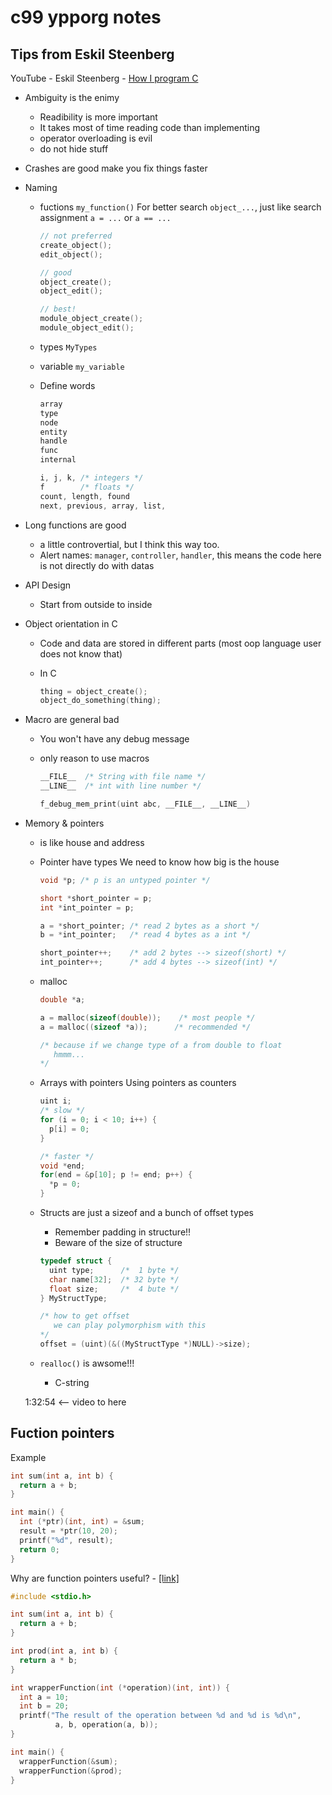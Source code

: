 # c99 ypporg notes

## Tips from Eskil Steenberg

YouTube - Eskil Steenberg - [How I program C](https://www.youtube.com/watch?v=443UNeGrFoM)

* Ambiguity is the enimy
  * Readibility is more important
  * It takes most of time reading code than implementing
  * operator overloading is evil
  * do not hide stuff

* Crashes are good
  make you fix things faster

* Naming
  * fuctions `my_function()`
    For better search `object_...`, 
    just like search assignment `a = ...` or `a == ...`

    ```c
    // not preferred
    create_object(); 
    edit_object();

    // good
    object_create();
    object_edit();

    // best!
    module_object_create();
    module_object_edit();
    ```

  * types `MyTypes`
  * variable `my_variable`
  * Define words

    ```C
    array
    type
    node
    entity
    handle
    func
    internal

    i, j, k, /* integers */
    f        /* floats */
    count, length, found
    next, previous, array, list,
    ```

* Long functions are good
  * a little controvertial, but I think this way too.
  * Alert names: `manager`, `controller`, `handler`, this means the code here is not directly do with datas

* API Design
  * Start from outside to inside

* Object orientation in C
  * Code and data are stored in different parts (most oop language user does not know that)
  * In C

    ```C
    thing = object_create();
    object_do_something(thing);
    ```

* Macro are general bad
  * You won't have any debug message
  * only reason to use macros

    ```C
    __FILE__  /* String with file name */
    __LINE__  /* int with line number */

    f_debug_mem_print(uint abc, __FILE__, __LINE__)
    ```

* Memory & pointers
  * is like house and address
  * Pointer have types
    We need to know how big is the house

    ```C
    void *p; /* p is an untyped pointer */

    short *short_pointer = p;
    int *int_pointer = p;

    a = *short_pointer; /* read 2 bytes as a short */
    b = *int_pointer;   /* read 4 bytes as a int */

    short_pointer++;    /* add 2 bytes --> sizeof(short) */
    int_pointer++;      /* add 4 bytes --> sizeof(int) */
    ```

  * malloc

    ```C
    double *a;

    a = malloc(sizeof(double));    /* most people */
    a = malloc((sizeof *a));      /* recommended */

    /* because if we change type of a from double to float
       hmmm...
    */
    ```

  * Arrays with pointers
    Using pointers as counters

    ```C
    uint i;
    /* slow */
    for (i = 0; i < 10; i++) {
      p[i] = 0;
    }

    /* faster */
    void *end;
    for(end = &p[10]; p != end; p++) {
      *p = 0;
    }
    ```

  * Structs are just a sizeof and a bunch of offset types
    * Remember padding in structure!!
    * Beware of the size of structure

    ```C
    typedef struct {
      uint type;      /*  1 byte */
      char name[32];  /* 32 byte */
      float size;     /*  4 bute */
    } MyStructType;

    /* how to get offset
       we can play polymorphism with this
    */
    offset = (uint)(&((MyStructType *)NULL)->size);
    ```

  * `realloc()` is awsome!!!
    * C-string

  1:32:54 <-- video to here

## Fuction pointers

Example

```C
int sum(int a, int b) {
  return a + b;
}

int main() {
  int (*ptr)(int, int) = &sum;
  result = *ptr(10, 20);
  printf("%d", result);
  return 0;
}
```

Why are function pointers useful? - [[link]](https://www.youtube.com/watch?v=ewBBRaF0oEA)

```C
#include <stdio.h>

int sum(int a, int b) {
  return a + b;
}

int prod(int a, int b) {
  return a * b;
}

int wrapperFunction(int (*operation)(int, int)) {
  int a = 10;
  int b = 20;
  printf("The result of the operation between %d and %d is %d\n",
          a, b, operation(a, b));
}

int main() {
  wrapperFunction(&sum);
  wrapperFunction(&prod);
}
```